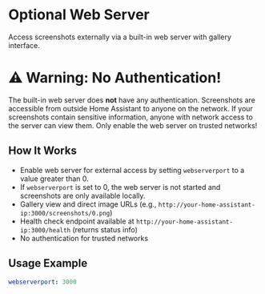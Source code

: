 # Optional Web Server

Access screenshots externally via a built-in web server with gallery interface.

# ⚠️ **Warning: No Authentication!**

The built-in web server does **not** have any authentication. Screenshots are accessible from outside Home Assistant to anyone on the network. If your screenshots contain sensitive information, anyone with network access to the server can view them. Only enable the web server on trusted networks!

## How It Works
- Enable web server for external access by setting `webserverport` to a value greater than 0.
- If `webserverport` is set to 0, the web server is not started and screenshots are only available locally.
- Gallery view and direct image URLs (e.g., `http://your-home-assistant-ip:3000/screenshots/0.png`)
- Health check endpoint available at `http://your-home-assistant-ip:3000/health` (returns status info)
- No authentication for trusted networks

## Usage Example
```yaml
webserverport: 3000
```